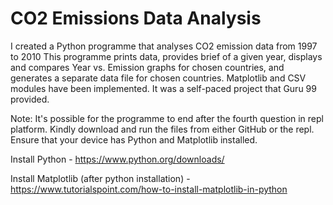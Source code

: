 # CO2 Emissions Data Analysis

I created a Python programme that analyses CO2 emission data from 1997 to 2010 This programme prints data, provides brief of a given year, displays and compares Year vs. Emission graphs for chosen countries, and generates a separate data file for chosen countries. Matplotlib and CSV modules have been implemented. It was a self-paced project that Guru 99 provided.

Note: It's possible for the programme to end after the fourth question in repl platform. Kindly download and run the files from either GitHub or the repl. Ensure that your device has Python and Matplotlib installed.

Install Python - https://www.python.org/downloads/

Install Matplotlib (after python installation) - https://www.tutorialspoint.com/how-to-install-matplotlib-in-python
